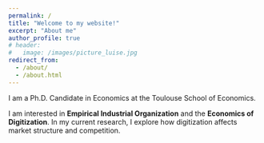```yaml
---
permalink: /
title: "Welcome to my website!"
excerpt: "About me"
author_profile: true
# header:
#   image: /images/picture_luise.jpg 
redirect_from: 
  - /about/
  - /about.html
---
```



I am a Ph.D. Candidate in Economics at the Toulouse School of Economics. 

I am interested in **Empirical Industrial Organization** and the **Economics of Digitization**. In my current research, I explore how digitization affects market structure and competition. 



